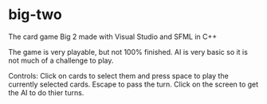 # big-two
The card game Big 2 made with Visual Studio and SFML in C++

The game is very playable, but not 100% finished. AI is very basic so it is not much of a challenge to play. 

Controls:
Click on cards to select them and press space to play the currently selected cards. Escape to pass the turn. 
Click on the screen to get the AI to do thier turns.
